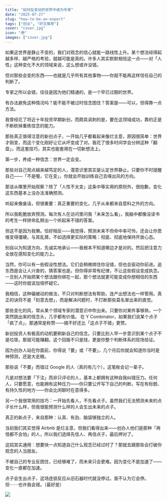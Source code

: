 ```yaml
---
title: "如何在变动的世界中成为专家"
date: "2025-07-27"
slug: "how-to-be-an-expert"
tags: ["创业", "好文推荐"]
cover: "cover.jpg"
icon: "😎"
images: ["cover.jpg"]
---
```

如果这世界是静止不变的，我们对观念的信心就能一路线性上升。某个想法经得起越多样、越严格的考验，就越可能是真的。许多人其实默默相信这一点——对「人性」这种变化不大的领域来说，这么想或许没错。



但对那些会变的东西——也就是几乎所有其他事物——你就不能再这样信任自己的判断了。



专家之所以会错，往往是因为他们精通的，是一个早已过期的世界。



有办法避免这种情况吗？能不能不被过时信念困住？答案是——可以，但得靠一点方法。



我曾经花了将近十年投资早期新创，而颇具讽刺的是，要在这领域成功，靠的正是不断砍掉重练信念的能力。



那些真正值得注意的新创点子，一开始几乎都看起来像烂主意，原因很简单：世界才刚变，而这个变化刚好让它从坏变成了对。我花了很多时间学会分辨这种「翻盘」，而这套技巧，其实也能套用在一切新想法上。



第一步，养成一种信念：世界一定会变。



那些对自己观点越来越笃定的人，潜意识里其实是认定世界静止。只要你不时提醒自己——「不是喔，它在变」，你就会开始训练自己去嗅出风的方向。



那该从哪里开始观察？除了「人性不太变」这条中等实用的原则外，很抱歉，变化这东西基本上没办法准确预测。



听起来像废话，但很重要：真正重要的变化，几乎从来都来自意料之外的方向。



所以我乾脆放弃预测。每次有人在访问里问我「未来怎么看」，我脑中都像没读书的考生一样拼命乱掰出一个听起来不错的答案。



但这不是因为我懒。恰好相反——我觉得，预测未来不但命中率可怜，还会让你思维变得僵硬。与其乱猜，不如选择更实际的策略：彻底、彻底地保持开放心态。



别自以为知道方向，先诚实地承认——我根本不知道哪边才是对的。然后把注意力全放在感知变化的能力上。



当然，你可以有一些假设性想法。它们会稍微绑住你没错，但也会驱动你前进。追东西是会让人兴奋的，猜答案也是。但你得非常有纪律，不让这些假设变成执念。
一旦别人开始把某个想法跟你绑在一起，那个想法就更可能变成你想相信的东西——这时你就该加倍怀疑它。



我相信，这种偏被动的做法，不只对判断想法有帮助，连产出想法也一样管用。真正的诀窍不是「刻意去想」，而是解决问题时，不打断那些莫名冒出来的直觉。



那些变化的风，常从某个领域专家的潜意识中吹出来。只要你对某件事够熟，一个突然跳出来的怪念头，几乎都有价值。
在 Y Combinator，如果我们说某个点子「疯了点」，那通常是称赞——搞不好还比「这点子不错」更赞。



新创投资人有极高的动机要刷新自己的信念。只要比别人早一步意识到某个点子不是垃圾，那就可能赚翻。这个回报不只是钱，更是你整个判断体系的现场验证。



因为创办人站在你面前，你得说「要」或「不要」，几个月后你就会知道你当时是神预测，还是大走眼。



那些说「不要」而错过 Google 的人（真的有几个），这笔帐会记一辈子。



凡是对想法要「下注」而非只评论的人，基本上都拥有这种自我纠错压力。任何人，只要愿意，也能拥有这种压力——你只要公开写下自己的判断。写在有标题、有持久性的地方——你会比闲聊时在意得多。



另一个我很常用的技巧：一开始先看人，不先看点子。虽然我们无法预测未来的点子长什么样，但我很能预测什么样的人会生出未来的点子。



真正的新点子，来自那种：认真、有劲、脑袋够独立的人。



当初我们其实觉得 Airbnb 是烂主意，但我们看得出来——创办人他们是那种「再怪都不会怕」的人，所以我们选择先信人、再信点子，最后押对了。



这招其实通用：想要快一点知道自己什么观念已经过时了？那就去跟那些会打破你观念的人当朋友。



不被自己的专业反困住，已经够难了，而未来只会更难。因为变化不是加速了——变化一直都在加速。



点子会生出点子，这场连锁反应从旧石器时代就没停过。我不认为它会停。
但⋯⋯也许我会错。（最好是）




![](https://prod-files-secure.s3.us-west-2.amazonaws.com/112d0858-5090-4d34-a606-b75eb8d65fd2/46476355-9cf3-4e99-9b7a-3531bc426380/1000202064.png?X-Amz-Algorithm=AWS4-HMAC-SHA256&X-Amz-Content-Sha256=UNSIGNED-PAYLOAD&X-Amz-Credential=ASIAZI2LB46637DLWLAE%2F20251028%2Fus-west-2%2Fs3%2Faws4_request&X-Amz-Date=20251028T051429Z&X-Amz-Expires=3600&X-Amz-Security-Token=IQoJb3JpZ2luX2VjEP3%2F%2F%2F%2F%2F%2F%2F%2F%2F%2FwEaCXVzLXdlc3QtMiJIMEYCIQCtuUiVTwOsRy066EuNugcVofZjiTQR0QqRCEiU6ZixfQIhANpRkxE2gzDmL%2Fc%2BU7JSKZqG0zqv6OE%2BQow2UHUz%2F189KogECLb%2F%2F%2F%2F%2F%2F%2F%2F%2F%2FwEQABoMNjM3NDIzMTgzODA1Igz9gNHpaH6CMUPRMMQq3AMGZmI3wAX1IlnjVpVublJSVfZxUZZnHVRR1jbQEFhQr4RZZFI50UK81%2B2ba8JiXPW5gip34aZSyGDgSARLNKHsDkT%2BwYVaJZgVaqkHcBTE7ZC72UlGqqhsgEaO16Jf%2Fd9L%2Bsf2pyFPYJcSbg2zdBK6zvGrq0VRlzQOla%2BNu4l7bi440sXmu6I34gsQRQesjIrSRSJwwVejxPHsbbUBULEgs6sVPnjNk3%2Fr53tkt3kXmG6V36AZiYrgATORPsskyeTr2R%2FwJEZ6x91cefQwLXCGEmjJlKPrFK6gDsI4dNvTDfyK1hvvVuSspEF5TkUMtyVoroaEdhYQHGeHge8E6Pa3QCDxRrZzE4ogNtLuxItuRftZXXd5i%2BUi92LuAM8HLtuQYOwLevjLj%2FU6VCf5GqJsMjQXX3CGzNIlQytm1NJBOLYGORcmYl50HMPrzabIlbxbuGDJWhmA3e0ZWrBnYiV12dbm2MxOo8BZyEHkUijFQ5nmLy6hdXMsb%2Bml3%2Fmc4WZQJyvt9zNb7stcW9KY7RSO8UzSOTXVHubqwOwChiBENRXMf%2FSPiL2irxfFqrgcskYc8OhJGzzt3hiEsaj733AVGQy%2F%2FO6cW2JnrGGBq%2BYMPZSt6IsHfo4ztPadYjDXjIHIBjqkAdyQ%2FpLbuHIf9BZynSR1x%2FKlW7nUGGCeyv0E6iFKimXjJcU%2FIriOIFbwYmuqXQkaHK%2FiTnrJxUmnOrxPeR%2BCG7aG1yFh%2BC3oMMNdmWSP4ugl6s0BlIwMGX7wWqoKdY245qh1kPJUCPcMEnBJKBzZWQJd2xWIr7W0Ii6LIXT126s%2Bmk1psQDSTWIOlKkLUXQB5zYdJHCeXA8gZwNgN8Giyr0GHgsz&X-Amz-Signature=487a7233dc0444d2f4538e7895b8fcd6317da954bec182309a8ff2916d68e296&X-Amz-SignedHeaders=host&x-amz-checksum-mode=ENABLED&x-id=GetObject)

